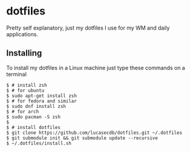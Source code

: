 # dotfiles

Pretty self explanatory, just my dotfiles I use for my WM and daily applications.

## Installing

To install my dotfiles in a Linux machine just type these commands on a terminal

```shell
$ # install zsh
$ # for ubuntu
$ sudo apt-get install zsh
$ # for fedora and similar
$ sudo dnf install zsh
$ # for arch
$ sudo pacman -S zsh
$
$ # install dotfiles
$ git clone https://github.com/lucasecdb/dotfiles.git ~/.dotfiles
$ git submodule init && git submodule update --recursive
$ ~/.dotfiles/install.sh
```
